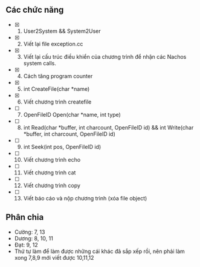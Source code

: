 ## Các chức năng
- [x] 1) User2System && System2User
- [x] 2) Viết lại file exception.cc
- [x] 3) Viết lại cấu trúc điều khiển của chương trình để nhận các Nachos system calls.
- [x] 4) Cách tăng program counter
- [x] 5) int CreateFile(char *name)
- [x] 6) Viết chương trình createfile
- [ ] 7) OpenFileID Open(char *name, int type) 
- [ ] 8) int Read(char *buffer, int charcount, OpenFileID id) && int Write(char *buffer, int charcount, OpenFileID id)
- [ ] 9) int Seek(int pos, OpenFileID id)
- [ ] 10) Viết chương trình echo
- [ ] 11) Viết chương trình cat
- [ ] 12) Viết chương trình copy
- [ ] 13) Viết báo cáo và nộp chương trình (xóa file object)

## Phân chia
- Cường: 7, 13
- Dương: 8, 10, 11
- Đạt: 9, 12
- Thứ tự làm để làm được những cái khác đã sắp xếp rồi, nên phải làm xong 7,8,9 mới viết được 10,11,12
